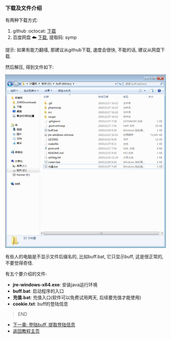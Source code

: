 ### 下载及文件介绍
有两种下载方式:
1. github :octocat: [下载](https://github.com/farmer-person/buff-sell/archive/20.03.14.zip)
2. 百度网盘 :cloud: [下载](https://pan.baidu.com/s/1BkcDF4YL5ewd3jdOuxURRg), 提取码: symp

提示: 如果有能力翻墙, 那建议从github下载, 速度会很快, 不能的话, 建议从网盘下载.

然后解压, 得到文件如下:

![](https://github.com/farmer-person/pictures/blob/master/buff-delivery/1.png)

有些人的电脑是不显示文件后缀名的, 比如buff.bat, 它只显示buff, 这是很正常的, 不要觉得奇怪.

有五个要介绍的文件:
- **jre-windows-x64.exe**: 安装java运行环境
- **buff.bat**: 启动程序的入口
- **充值.bat**: 充值入口(软件可以免费试用两天, 后续要充值才能使用)
- **cookie.txt**: buff的登陆信息

> END

- [下一章: 登陆buff, 提取登陆信息](./buff.md)
- [返回教程主页](./index.md)
